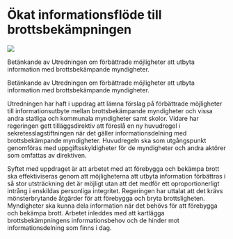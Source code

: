 # Ökat informationsflöde till brottsbekämpningen

![](/contentassets/2f0b71e2bec046fa8727195f14c63ce6/sou-202369-omslag.jpg?width=150&quality=85)

Betänkande av Utredningen om förbättrade möjligheter att utbyta information med brottsbekämpande myndigheter.

Betänkande av Utredningen om förbättrade möjligheter att utbyta information med brottsbekämpande myndigheter.

Utredningen har haft i uppdrag att lämna förslag på förbättrade möjligheter till informationsutbyte mellan brottsbekämpande myndigheter och vissa andra statliga och kommunala myndigheter samt skolor. Vidare har regeringen gett tilläggsdirektiv att föreslå en ny huvudregel i sekretesslagstiftningen när det gäller informationsdelning med brottsbekämpande myndigheter. Huvudregeln ska som utgångspunkt genomföras med uppgiftsskyldigheter för de myndigheter och andra aktörer som omfattas av direktiven.

Syftet med uppdraget är att arbetet med att förebygga och bekämpa brott ska effektiviseras genom att möjligheterna att utbyta information förbättras i så stor utsträckning det är möjligt utan att det medför ett oproportionerligt intrång i enskildas personliga integritet. Regeringen har uttalat att det krävs mönsterbrytande åtgärder för att förebygga och bryta brottsligheten. Myndigheter ska kunna dela information när det behövs för att förebygga och bekämpa brott. Arbetet inleddes med att kartlägga brottsbekämpningens informationsbehov och de hinder mot informationsdelning som finns i dag.
